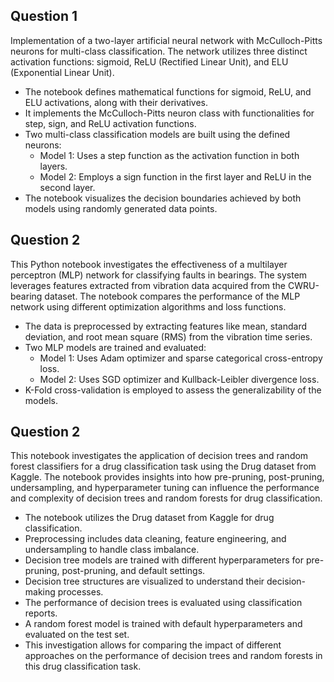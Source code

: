 ## Question 1
Implementation of a two-layer artificial neural network with McCulloch-Pitts neurons for multi-class classification. The network utilizes three distinct activation functions: sigmoid, ReLU (Rectified Linear Unit), and ELU (Exponential Linear Unit).

- The notebook defines mathematical functions for sigmoid, ReLU, and ELU activations, along with their derivatives.
- It implements the McCulloch-Pitts neuron class with functionalities for step, sign, and ReLU activation functions.
- Two multi-class classification models are built using the defined neurons:
  - Model 1: Uses a step function as the activation function in both layers.
  - Model 2: Employs a sign function in the first layer and ReLU in the second layer.
- The notebook visualizes the decision boundaries achieved by both models using randomly generated data points.

## Question 2
This Python notebook investigates the effectiveness of a multilayer perceptron (MLP) network for classifying faults in bearings. The system leverages features extracted from vibration data acquired from the CWRU-bearing dataset. The notebook compares the performance of the MLP network using different optimization algorithms and loss functions.

- The data is preprocessed by extracting features like mean, standard deviation, and root mean square (RMS) from the vibration time series.
- Two MLP models are trained and evaluated:
  - Model 1: Uses Adam optimizer and sparse categorical cross-entropy loss.
  - Model 2: Uses SGD optimizer and Kullback-Leibler divergence loss.
- K-Fold cross-validation is employed to assess the generalizability of the models.


## Question 2

This notebook investigates the application of decision trees and random forest classifiers for a drug classification task using the Drug dataset from Kaggle. The notebook provides insights into how pre-pruning, post-pruning, undersampling, and hyperparameter tuning can influence the performance and complexity of decision trees and random forests for drug classification.

- The notebook utilizes the Drug dataset from Kaggle for drug classification.
- Preprocessing includes data cleaning, feature engineering, and undersampling to handle class imbalance.
- Decision tree models are trained with different hyperparameters for pre-pruning, post-pruning, and default settings.
- Decision tree structures are visualized to understand their decision-making processes.
- The performance of decision trees is evaluated using classification reports.
- A random forest model is trained with default hyperparameters and evaluated on the test set.
- This investigation allows for comparing the impact of different approaches on the performance of decision trees and random forests in this drug classification task.



